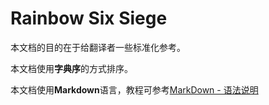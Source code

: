 **Rainbow Six Siege**
=====================

本文档的目的在于给翻译者一些标准化参考。

本文档使用**字典序**的方式排序。

本文档使用**Markdown**语言，教程可参考[MarkDown - 语法说明](http://www.markdown.cn/)

